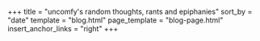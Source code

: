 +++
title = "uncomfy's random thoughts, rants and epiphanies"
sort_by = "date"
template = "blog.html"
page_template = "blog-page.html"
insert_anchor_links = "right"
+++